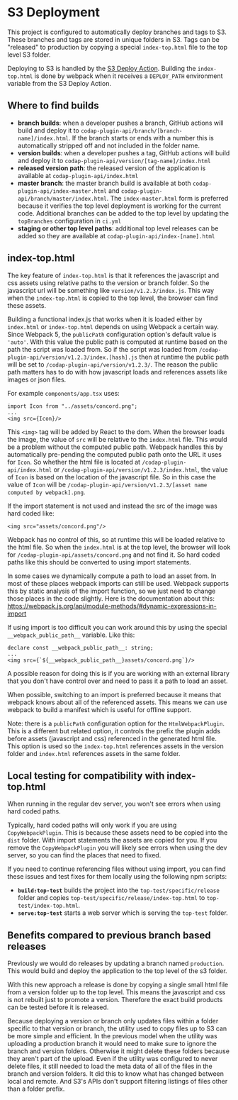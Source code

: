 # S3 Deployment

This project is configured to automatically deploy branches and tags to S3. These branches and tags are stored in unique folders in S3. Tags can be "released" to production by copying a special `index-top.html` file to the top level S3 folder.

Deploying to S3 is handled by the [S3 Deploy Action](https://github.com/concord-consortium/s3-deploy-action). Building the `index-top.html` is done by webpack when it receives a `DEPLOY_PATH` environment variable from the S3 Deploy Action.

## Where to find builds

- **branch builds**: when a developer pushes a branch, GitHub actions will build and deploy it to `codap-plugin-api/branch/[branch-name]/index.html`. If the branch starts or ends with a number this is automatically stripped off and not included in the folder name.
- **version builds**: when a developer pushes a tag, GitHub actions will build and deploy it to `codap-plugin-api/version/[tag-name]/index.html`
- **released version path**: the released version of the application is available at `codap-plugin-api/index.html`
- **master branch**: the master branch build is available at both `codap-plugin-api/index-master.html` and `codap-plugin-api/branch/master/index.html`.  The `index-master.html` form is preferred because it verifies the top level deployment is working for the current code. Additional branches can be added to the top level by updating the `topBranches` configuration in `ci.yml`
- **staging or other top level paths**: additional top level releases can be added so they are available at `codap-plugin-api/index-[name].html`

## index-top.html

The key feature of `index-top.html` is that it references the javascript and css assets using relative paths to the version or branch folder. So the javascript url will be something like `version/v1.2.3/index.js`. This way when the `index-top.html` is copied to the top level, the browser can find these assets.

Building a functional index.js that works when it is loaded either by `index.html` or `index-top.html` depends on using Webpack a certain way.  Since Webpack 5, the `publicPath` configuration option's default value is `'auto'`. With this value the public path is computed at runtime based on the path the script was loaded from. So if the script was loaded from `/codap-plugin-api/version/v1.2.3/index.[hash].js` then at runtime the public path will be set to `/codap-plugin-api/version/v1.2.3/`. The reason the public path matters has to do with how javascript loads and references assets like images or json files.

For example `components/app.tsx` uses:
```
import Icon from "../assets/concord.png";
...
<img src={Icon}/>
```
This `<img>` tag will be added by React to the dom. When the browser loads the image, the value of `src` will be relative to the `index.html` file. This would be a problem without the computed public path. Webpack handles this by automatically pre-pending the computed public path onto the URL it uses for `Icon`. So whether the html file is located at `/codap-plugin-api/index.html` or `/codap-plugin-api/version/v1.2.3/index.html`, the value of `Icon` is based on the location of the javascript file. So in this case the value of `Icon` will be `/codap-plugin-api/version/v1.2.3/[asset name computed by webpack].png`.

If the import statement is not used and instead the src of the image was hard coded like:
```
<img src="assets/concord.png"/>
```
Webpack has no control of this, so at runtime this will be loaded relative to the html file.  So when the `index.html` is at the top level, the browser will look for `/codap-plugin-api/assets/concord.png` and not find it. So hard coded paths like this should be converted to using import statements.

In some cases we dynamically compute a path to load an asset from. In most of these places webpack imports can still be used. Webpack supports this by static analysis of the import function, so we just need to change those places in the code slightly. Here is the documentation about this:
https://webpack.js.org/api/module-methods/#dynamic-expressions-in-import

If using import is too difficult you can work around this by using the special `__webpack_public_path__` variable. Like this:

```
declare const __webpack_public_path__: string;
...
<img src={`${__webpack_public_path__}assets/concord.png`}/>
```
A possible reason for doing this is if you are working with an external library that you don't have control over and need to pass it a path to load an asset.

When possible, switching to an import is preferred because it means that webpack knows about all of the referenced assets. This means we can use webpack to build a manifest which is useful for offline support.

Note: there is a `publicPath` configuration option for the `HtmlWebpackPlugin`. This is a different but related option, it controls the prefix the plugin adds before assets (javascript and css) referenced in the generated html file. This option is used so the `index-top.html` references assets in the version folder and `index.html` references assets in the same folder.

## Local testing for compatibility with index-top.html

When running in the regular dev server, you won't see errors when using hard coded paths.

Typically, hard coded paths will only work if you are using `CopyWebpackPlugin`. This is because these assets need to be copied into the `dist` folder. With import statements the assets are copied for you. If you remove the `CopyWebpackPlugin` you will likely see errors when using the dev server, so you can find the places that need to fixed.

If you need to continue referencing files without using import, you can find these issues and test fixes for them locally using the following npm scripts:
- **`build:top-test`** builds the project into the `top-test/specific/release` folder and copies `top-test/specific/release/index-top.html` to `top-test/index-top.html`.
- **`serve:top-test`** starts a web server which is serving the `top-test` folder.

## Benefits compared to previous branch based releases

Previously we would do releases by updating a branch named `production`. This would build and deploy the application to the top level of the s3 folder.

With this new approach a release is done by copying a single small html file from a version folder up to the top level. This means the javascript and css is not rebuilt just to promote a version. Therefore the exact build products can be tested before it is released.

Because deploying a version or branch only updates files within a folder specific to that version or branch, the utility used to copy files up to S3 can be more simple and efficient. In the previous model when the utility was uploading a production branch it would need to make sure to ignore the branch and version folders. Otherwise it might delete these folders because they aren't part of the upload. Even if the utility was configured to never delete files, it still needed to load the meta data of all of the files in the branch and version folders. It did this to know what has changed between local and remote. And S3's APIs don't support filtering listings of files other than a folder prefix.
